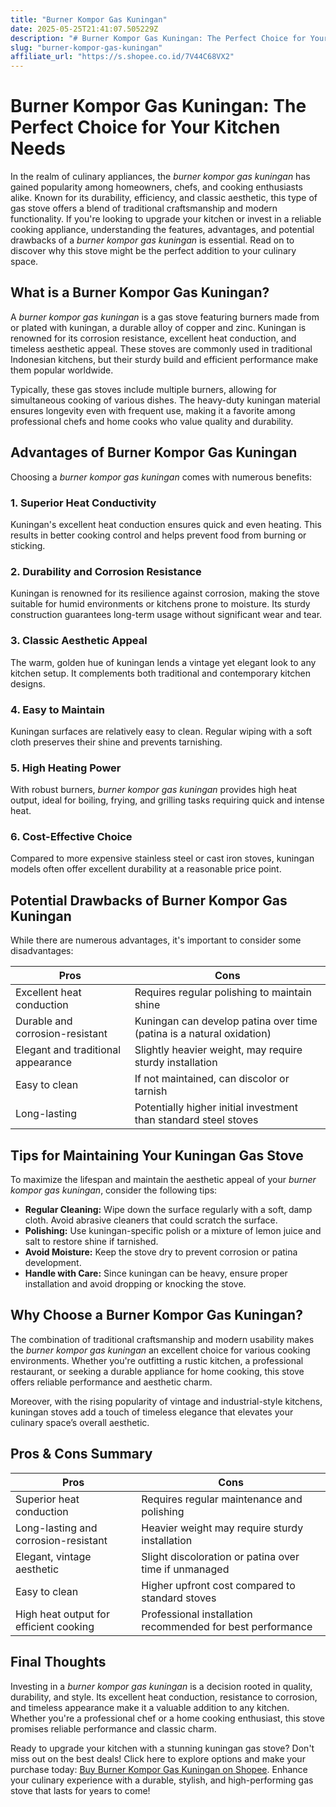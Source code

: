 ```yaml
---
title: "Burner Kompor Gas Kuningan"
date: 2025-05-25T21:41:07.505229Z
description: "# Burner Kompor Gas Kuningan: The Perfect Choice for Your Kitchen Needs..."
slug: "burner-kompor-gas-kuningan"
affiliate_url: "https://s.shopee.co.id/7V44C68VX2"
---
```

# Burner Kompor Gas Kuningan: The Perfect Choice for Your Kitchen Needs

In the realm of culinary appliances, the *burner kompor gas kuningan* has gained popularity among homeowners, chefs, and cooking enthusiasts alike. Known for its durability, efficiency, and classic aesthetic, this type of gas stove offers a blend of traditional craftsmanship and modern functionality. If you're looking to upgrade your kitchen or invest in a reliable cooking appliance, understanding the features, advantages, and potential drawbacks of a *burner kompor gas kuningan* is essential. Read on to discover why this stove might be the perfect addition to your culinary space.

## What is a Burner Kompor Gas Kuningan?

A *burner kompor gas kuningan* is a gas stove featuring burners made from or plated with kuningan, a durable alloy of copper and zinc. Kuningan is renowned for its corrosion resistance, excellent heat conduction, and timeless aesthetic appeal. These stoves are commonly used in traditional Indonesian kitchens, but their sturdy build and efficient performance make them popular worldwide.

Typically, these gas stoves include multiple burners, allowing for simultaneous cooking of various dishes. The heavy-duty kuningan material ensures longevity even with frequent use, making it a favorite among professional chefs and home cooks who value quality and durability.

## Advantages of Burner Kompor Gas Kuningan

Choosing a *burner kompor gas kuningan* comes with numerous benefits:

### 1. Superior Heat Conductivity

Kuningan's excellent heat conduction ensures quick and even heating. This results in better cooking control and helps prevent food from burning or sticking.

### 2. Durability and Corrosion Resistance

Kuningan is renowned for its resilience against corrosion, making the stove suitable for humid environments or kitchens prone to moisture. Its sturdy construction guarantees long-term usage without significant wear and tear.

### 3. Classic Aesthetic Appeal

The warm, golden hue of kuningan lends a vintage yet elegant look to any kitchen setup. It complements both traditional and contemporary kitchen designs.

### 4. Easy to Maintain

Kuningan surfaces are relatively easy to clean. Regular wiping with a soft cloth preserves their shine and prevents tarnishing.

### 5. High Heating Power

With robust burners, *burner kompor gas kuningan* provides high heat output, ideal for boiling, frying, and grilling tasks requiring quick and intense heat.

### 6. Cost-Effective Choice

Compared to more expensive stainless steel or cast iron stoves, kuningan models often offer excellent durability at a reasonable price point.

## Potential Drawbacks of Burner Kompor Gas Kuningan

While there are numerous advantages, it's important to consider some disadvantages:

| Pros | Cons |
| --- | --- |
| Excellent heat conduction | Requires regular polishing to maintain shine |
| Durable and corrosion-resistant | Kuningan can develop patina over time (patina is a natural oxidation) |
| Elegant and traditional appearance | Slightly heavier weight, may require sturdy installation |
| Easy to clean | If not maintained, can discolor or tarnish |
| Long-lasting | Potentially higher initial investment than standard steel stoves |

## Tips for Maintaining Your Kuningan Gas Stove

To maximize the lifespan and maintain the aesthetic appeal of your *burner kompor gas kuningan*, consider the following tips:

- **Regular Cleaning:** Wipe down the surface regularly with a soft, damp cloth. Avoid abrasive cleaners that could scratch the surface.
- **Polishing:** Use kuningan-specific polish or a mixture of lemon juice and salt to restore shine if tarnished.
- **Avoid Moisture:** Keep the stove dry to prevent corrosion or patina development.
- **Handle with Care:** Since kuningan can be heavy, ensure proper installation and avoid dropping or knocking the stove.

## Why Choose a Burner Kompor Gas Kuningan?

The combination of traditional craftsmanship and modern usability makes the *burner kompor gas kuningan* an excellent choice for various cooking environments. Whether you're outfitting a rustic kitchen, a professional restaurant, or seeking a durable appliance for home cooking, this stove offers reliable performance and aesthetic charm.

Moreover, with the rising popularity of vintage and industrial-style kitchens, kuningan stoves add a touch of timeless elegance that elevates your culinary space’s overall aesthetic.

## Pros & Cons Summary

| **Pros** | **Cons** |
| --- | --- |
| Superior heat conduction | Requires regular maintenance and polishing |
| Long-lasting and corrosion-resistant | Heavier weight may require sturdy installation |
| Elegant, vintage aesthetic | Slight discoloration or patina over time if unmanaged |
| Easy to clean | Higher upfront cost compared to standard stoves |
| High heat output for efficient cooking | Professional installation recommended for best performance |

## Final Thoughts

Investing in a *burner kompor gas kuningan* is a decision rooted in quality, durability, and style. Its excellent heat conduction, resistance to corrosion, and timeless appearance make it a valuable addition to any kitchen. Whether you're a professional chef or a home cooking enthusiast, this stove promises reliable performance and classic charm.

Ready to upgrade your kitchen with a stunning kuningan gas stove? Don't miss out on the best deals! Click here to explore options and make your purchase today: [Buy Burner Kompor Gas Kuningan on Shopee](https://s.shopee.co.id/7V44C68VX2). Enhance your culinary experience with a durable, stylish, and high-performing gas stove that lasts for years to come!